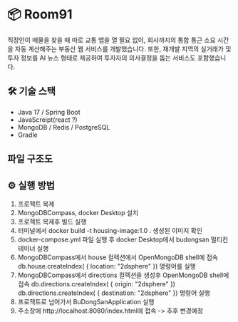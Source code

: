 # 📦 Room91

직장인이 매물을 찾을 때 따로 교통 앱을 열 필요 없이, 회사까지의 통합 통근 소요 시간을 자동 계산해주는 부동산 웹 서비스를 개발했습니다.
또한, 재개발 지역의 실거래가 및 투자 정보를 AI 뉴스 형태로 제공하여 투자자의 의사결정을 돕는 서비스도 포함했습니다.

## 🛠 기술 스택
- Java 17 / Spring Boot
- JavaScreipt(react ?)
- MongoDB / Redis / PostgreSQL
- Gradle

## 파일 구조도



## ⚙️ 실행 방법

1. 프로젝트 복제
2. MongoDBCompass, docker Desktop 설치
3. 프로젝트 복제후 빌드 실행
4. 터미널에서 docker build -t housing-image:1.0 .
   생성된 이미지 확인
5. docker-compose.yml 파일 실행 후 docker Desktop에서 budongsan 멀티컨테이너 실행
6. MongoDBCompass에서 house 컬렉션에서  OpenMongoDB shell에 접속
   db.house.createIndex( { location: "2dsphere" }) 명령어를 실행
7. MongoDBCompass에서 directions 컬렉션을 생성후 OpenMongoDB shell에 접속
   db.directions.createIndex( { origin: "2dsphere" })
   db.directions.createIndex( { destination: "2dsphere" }) 
   명령어 실행
8. 프로젝트로 넘어가서 BuDongSanApplication 실행
9. 주소창에 http://localhost:8080/index.html에 접속 -> 추후 변경예정
   
